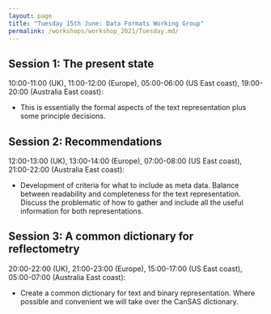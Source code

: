 ```yaml
---
layout: page
title: "Tuesday 15th June: Data Formats Working Group"
permalink: /workshops/workshop_2021/Tuesday.md/
---
```


## Session 1: The present state
10:00-11:00 (UK), 11:00-12:00 (Europe), 05:00-06:00 (US East coast), 19:00-20:00 (Australia East coast): 
- This is essentially the formal aspects of the text representation plus some principle decisions.

## Session 2: Recommendations
12:00-13:00 (UK), 13:00-14:00 (Europe), 07:00-08:00 (US East coast), 21:00-22:00 (Australia East coast): 
- Development of criteria for what to include as meta data. Balance between readability and completeness for the text representation. Discuss the problematic of how to gather and include all the useful information for both representations.

## Session 3: A common dictionary for reflectometry
20:00-22:00 (UK), 21:00-23:00 (Europe), 15:00-17:00 (US East coast), 05:00-07:00 (Australia East coast): 
- Create a common dictionary for text and binary representation. Where possible and convenient we will take over the CanSAS dictionary.
